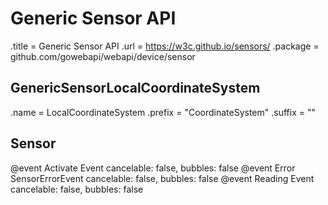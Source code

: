 # Generic Sensor API

.title = Generic Sensor API
.url = <https://w3c.github.io/sensors/>
.package = github.com/gowebapi/webapi/device/sensor

## GenericSensorLocalCoordinateSystem

.name = LocalCoordinateSystem
.prefix = "CoordinateSystem"
.suffix = ""

## Sensor

@event Activate Event cancelable: false, bubbles: false
@event Error SensorErrorEvent cancelable: false, bubbles: false
@event Reading Event cancelable: false, bubbles: false
